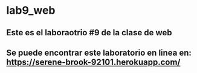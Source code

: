 # lab9_web
## Este es el laboraotrio #9 de la clase de web
## Se puede encontrar este laboratorio en linea en: https://serene-brook-92101.herokuapp.com/
